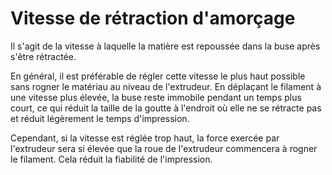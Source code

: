 Vitesse de rétraction d'amorçage
====
Il s'agit de la vitesse à laquelle la matière est repoussée dans la buse après s'être rétractée.

En général, il est préférable de régler cette vitesse le plus haut possible sans rogner le matériau au niveau de l'extrudeur. En déplaçant le filament à une vitesse plus élevée, la buse reste immobile pendant un temps plus court, ce qui réduit la taille de la goutte à l'endroit où elle ne se rétracte pas et réduit légèrement le temps d'impression.

Cependant, si la vitesse est réglée trop haut, la force exercée par l'extrudeur sera si élevée que la roue de l'extrudeur commencera à rogner le filament. Cela réduit la fiabilité de l'impression.
